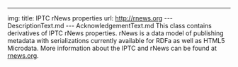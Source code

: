 ---
img:
title: IPTC rNews properties
url: http://rnews.org
--- DescriptionText.md
--- AcknowledgementText.md
This class contains derivatives of IPTC rNews properties. rNews is a data model of publishing metadata with serializations currently available for RDFa as well as HTML5 Microdata. More information about the IPTC and rNews can be found at [rnews.org](http://rnews.org).
